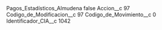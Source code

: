 <?xml version="1.0" encoding="UTF-8"?>
<CustomMetadata xmlns="http://soap.sforce.com/2006/04/metadata" xmlns:xsi="http://www.w3.org/2001/XMLSchema-instance" xmlns:xsd="http://www.w3.org/2001/XMLSchema">
    <label>Pagos_Estadísticos_Almudena</label>
    <protected>false</protected>
    <values>
        <field>Accion__c</field>
        <value xsi:type="xsd:string">97</value>
    </values>
    <values>
        <field>Codigo_de_Modificacion__c</field>
        <value xsi:type="xsd:string">97</value>
    </values>
    <values>
        <field>Codigo_de_Movimiento__c</field>
        <value xsi:type="xsd:string">0</value>
    </values>
    <values>
        <field>Identificador_CIA__c</field>
        <value xsi:type="xsd:string">1042</value>
    </values>
</CustomMetadata>
